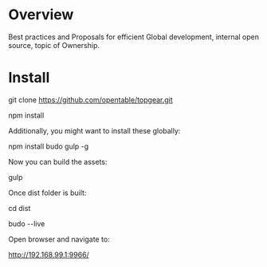 # Overview
Best practices and Proposals for efficient Global development, internal open source, topic of Ownership.

# Install
git clone https://github.com/opentable/topgear.git

npm install

Additionally, you might want to install these globally:

npm install budo gulp -g

Now you can build the assets:

gulp 

Once dist folder is built:

cd dist

budo --live

Open browser and navigate to:

http://192.168.99.1:9966/
